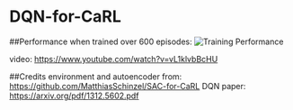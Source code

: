# DQN-for-CaRL

##Performance
when trained over 600 episodes:
![Training Performance](https://i.imgur.com/HUysRrE.png)

video:
https://www.youtube.com/watch?v=vL1klvbBcHU

##Credits
environment and autoencoder from: https://github.com/MatthiasSchinzel/SAC-for-CaRL
DQN paper: https://arxiv.org/pdf/1312.5602.pdf
